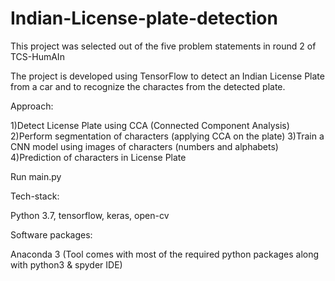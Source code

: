# Indian-License-plate-detection
This project was selected out of the five problem statements in round 2 of TCS-HumAIn


The project is developed using TensorFlow to detect an Indian License Plate from a car and to recognize the charactes from the detected plate.

Approach:

1)Detect License Plate using CCA (Connected Component Analysis) 
2)Perform segmentation of characters (applying CCA on the plate) 
3)Train a CNN model using images of characters (numbers and alphabets) 
4)Prediction of characters in License Plate

Run main.py

Tech-stack:

Python 3.7, tensorflow, keras, open-cv

Software packages:

Anaconda 3 (Tool comes with most of the required python packages along with python3 & spyder IDE)
